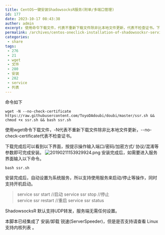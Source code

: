 ```yaml
---
title: CentOS一键安装ShadowsocksR服务(附单/多端口管理)
id: 177
date: 2023-10-17 08:43:38
auther: admin
excerpt: 使用命令下载文件，代表不重新下载文件除非比本地文件更新，代表不检查证书。下载完成后可以看到以下界面，按提示操作输入端口密码加密方式协议混淆等参数即可完成安装。安装完成后，如需要进入服务界面输入以下命令。安装完成后，自动设置为系统服务，所以支持使用服务来启动停止等操作，同时支持开机启动。
permalink: /archives/centos-oneclick-installation-of-shadowsocksr-service-billmultiport-management
categories:
 - share
tags: 
 - 276
 - 21
 - wget
 - 文件
 - 280
 - 安装
 - 282
 - service
 - 列表
---
```


命令如下
```
wget -N --no-check-certificate https://raw.githubusercontent.com/ToyoDAdoubi/doubi/master/ssr.sh && chmod +x ssr.sh && bash ssr.sh
```

<p>使用wget命令下载文件，-N代表不重新下载文件除非比本地文件更新，--no-check-certificate代表不检查证书。</p>
<p>下载完成后可以看到以下界面，按提示操作输入端口/密码/加密方式/ 协议/混淆等参数即可完成安装。
<img src="https://xy07-1251893119.costj.myqcloud.com/2019/04/03/4001117836.png" alt="20190211153929924.png" />
安装完成后，如需要进入服务界面输入以下命令。</p>
<pre><code>bash ssr.sh</code></pre>
<p>安装完成后，自动设置为系统服务，所以支持使用服务来启动/停止等操作，同时支持开机启动。</p>
<blockquote>
<p>service ssr start    //启动 
service ssr stop    //停止<br />
service ssr restart //重启 
service ssr status</p>
</blockquote>
<p>ShadowsocksR 默认支持UDP转发，服务端无需任何设置。</p>
<p>本脚本已经集成了 安装/卸载 锐速(ServerSpeeder)，但是是否支持请查看 Linux支持内核列表 。</p>